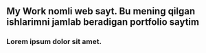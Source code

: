 ##  My Work nomli web sayt. Bu mening qilgan ishlarimni jamlab beradigan portfolio saytim
###  Lorem ipsum dolor sit amet.
####
